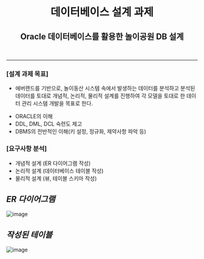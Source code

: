<br>
<h1 align="center"> 데이터베이스 설계 과제 </h1>
<h2 align="center"> Oracle 데이터베이스를 활용한 놀이공원 DB 설계  </h2>
<br>

---
### [설계 과제 목표]
- 에버랜드를 기반으로, 놀이동산 시스템 속에서 발생하는 데이터를 분석하고 분석된 데이터를 토대로 개념적, 논리적, 물리적 설계를 진행하여 각 모델을 토대로 한 데이터 관리 시스템 개발을 목표로 한다.
* ORACLE의 이해
* DDL, DML, DCL 숙련도 제고
* DBMS의 전반적인 이해(키 설정, 정규화, 제약사항 파악 등)
 
### [요구사항 분석]
* 개념적 설계 (ER 다이어그램 작성)
* 논리적 설계 (데이터베이스 테이블 작성)
* 물리적 설계 (뷰, 테이블 스키마 작성)


  
***ER 다이어그램***
-
![image](https://github.com/Jiwoon22/Everland-Database-Project/assets/51106092/b6611462-f0c7-49dc-b73f-4b5d1498324f)




***작성된 테이블***
-
![image](https://github.com/Jiwoon22/Everland-Database-Project/assets/51106092/64c0b5d3-ce8c-4fb0-872b-3b521dcc0619)


